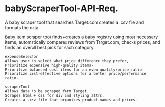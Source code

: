 # babyScraperTool-API-Req.
A baby scraper tool that searches Target.com creates a .csv file and formats the data.

Baby item scraper tool 
	finds+creates a baby registry using most necessary items, 
	automatically compares reviews from Target.com, checks prices, and finds an overall best pick for each category.


	expenseSelector
	Allows user to select what price difference they prefer, 
	Prioritize expensive high-quality items- 
	Prioritize balanced cost items for an even quality/price ratio-
	Prioritize cost-effective options for a better price/performance ratio-
 
	scraperTool
	Allows data to be scraped form Target.
	Scrapes html + css for div and styling attrs.
	Creates a .csv file that organizes product-names and prices.
